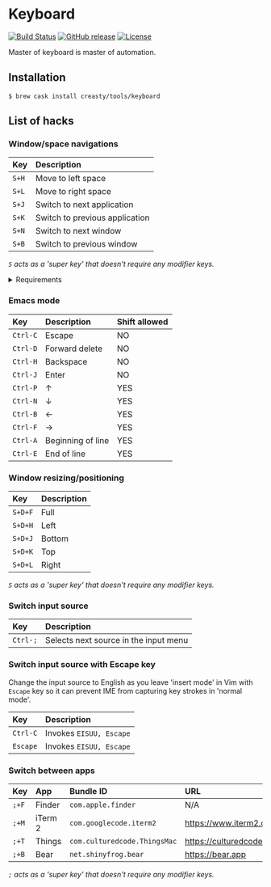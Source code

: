 Keyboard
========

[![Build Status](https://travis-ci.org/creasty/Keyboard.svg?branch=master)](https://travis-ci.org/creasty/Keyboard)
[![GitHub release](https://img.shields.io/github/release/creasty/Keyboard.svg)](https://github.com/creasty/Keyboard/releases)
[![License](https://img.shields.io/github/license/creasty/Keyboard.svg)](./LICENSE)

Master of keyboard is master of automation.


Installation
------------

```
$ brew cask install creasty/tools/keyboard
```


List of hacks
-------------

### Window/space navigations

| Key | Description |
|:---|:---|
| `S+H` | Move to left space |
| `S+L` | Move to right space |
| `S+J` | Switch to next application |
| `S+K` | Switch to previous application |
| `S+N` | Switch to next window |
| `S+B` | Switch to previous window |

*`S` acts as a 'super key' that doesn't require any modifier keys.*

<details><summary>Requirements</summary>

Open "System Preferences" and set the following shortcuts:

- Mission Control
  - "Move left a space" `Ctrl-LeftArrow`
  - "Move right a space" `Ctrl-RightArrow`
- Keyboard
  - "Move focus to next window" `Cmd-F1`

| 1 | 2 |
|---|---|
| ![](https://user-images.githubusercontent.com/1695538/50548207-12b02800-0c8c-11e9-8dd9-527d4aed2b69.png) | ![](https://user-images.githubusercontent.com/1695538/50548209-1643af00-0c8c-11e9-9bf8-1e86ca13f4fb.png) |

</details>

### Emacs mode

| Key | Description | Shift allowed |
|:---|:---|:---|
| `Ctrl-C` | Escape | NO |
| `Ctrl-D` | Forward delete | NO |
| `Ctrl-H` | Backspace | NO |
| `Ctrl-J` | Enter | NO |
| `Ctrl-P` | ↑ | YES |
| `Ctrl-N` | ↓ | YES |
| `Ctrl-B` | ← | YES |
| `Ctrl-F` | → | YES |
| `Ctrl-A` | Beginning of line | YES |
| `Ctrl-E` | End of line | YES |

### Window resizing/positioning

| Key | Description |
|:---|:---|
| `S+D+F` | Full |
| `S+D+H` | Left |
| `S+D+J` | Bottom |
| `S+D+K` | Top |
| `S+D+L` | Right |

*`S` acts as a 'super key' that doesn't require any modifier keys.*

### Switch input source

| Key | Description |
|:---|:---|
| `Ctrl-;` | Selects next source in the input menu |

### Switch input source with Escape key

Change the input source to English as you leave 'insert mode' in Vim with `Escape` key so it can prevent IME from capturing key strokes in 'normal mode'.

| Key | Description |
|:---|:---|
| `Ctrl-C` | Invokes `EISUU, Escape` |
| `Escape` | Invokes `EISUU, Escape` |

### Switch between apps

| Key | App | Bundle ID | URL |
|:---|:---|:---|:---|
| `;+F` | Finder | `com.apple.finder` | N/A |
| `;+M` | iTerm 2 | `com.googlecode.iterm2` | https://www.iterm2.com |
| `;+T` | Things | `com.culturedcode.ThingsMac` | https://culturedcode.com/things |
| `;+B` | Bear | `net.shinyfrog.bear` | https://bear.app |

*`;` acts as a 'super key' that doesn't require any modifier keys.*

